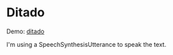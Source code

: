 # Ditado

Demo: [ditado](https://orivelton.github.io/ditado/)

I'm using a SpeechSynthesisUtterance to speak the text.
